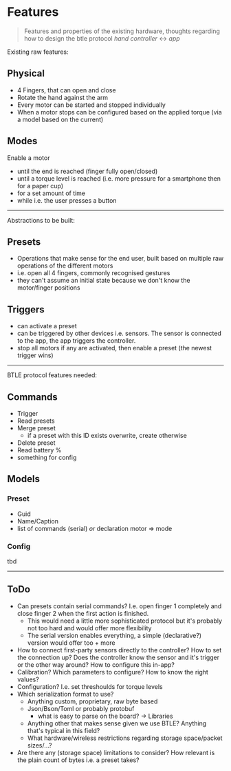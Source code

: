# Features
> Features and properties of the existing hardware, thoughts regarding how to design the btle protocol _hand controller_ <-> _app_

Existing raw features:

## Physical
* 4 Fingers, that can open and close
* Rotate the hand against the arm
* Every motor can be started and stopped individually
* When a motor stops can be configured based on the applied torque (via a model based on the current)

## Modes
Enable a motor
* until the end is reached (finger fully open/closed)
* until a torque level is reached (i.e. more pressure for a smartphone then for a paper cup)
* for a set amount of time
* while i.e. the user presses a button

<hr>

Abstractions to be built:

## Presets
* Operations that make sense for the end user, built based on multiple raw operations of the different motors
* i.e. open all 4 fingers, commonly recognised gestures
* they can't assume an initial state because we don't know the motor/finger positions

## Triggers
* can activate a preset
* can be triggered by other devices i.e. sensors. The sensor is connected to the app, the app triggers the controller.
* stop all motors if any are activated, then enable a preset (the newest trigger wins)

<hr>

BTLE protocol features needed:

## Commands

* Trigger
* Read presets
* Merge preset
  * if a preset with this ID exists overwrite, create otherwise
* Delete preset
* Read battery %
* something for config

## Models

### Preset

* Guid
* Name/Caption
* list of commands (serial) _or_ declaration motor => mode

### Config

tbd

<hr>

## ToDo
* Can presets contain serial commands? I.e. open finger 1 completely and close finger 2 when the first action is finished.
  * This would need a little more sophisticated protocol but it's probably not too hard and would offer more flexibility
  * The serial version enables everything, a simple (declarative?) version would offer too + more
* How to connect first-party sensors directly to the controller? How to set the connection up? Does the controller know the sensor and it's trigger or the other way around? How to configure this in-app?
* Calibration? Which parameters to configure? How to know the right values?
* Configuration? I.e. set threshoulds for torque levels
* Which serialization format to use?
  * Anything custom, proprietary, raw byte based
  * Json/Bson/Toml or probably protobuf
    * what is easy to parse on the board? -> Libraries
  * Anything other that makes sense given we use BTLE? Anything that's typical in this field?
  * What hardware/wireless restrictions regarding storage space/packet sizes/...?
* Are there any (storage space) limitations to consider? How relevant is the plain count of bytes i.e. a preset takes?